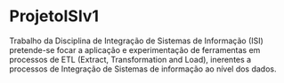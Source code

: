 # ProjetoISIv1
Trabalho da Disciplina de Integração de Sistemas de Informação (ISI) pretende-se focar a aplicação e experimentação de ferramentas em processos de ETL (Extract, Transformation and Load), inerentes a processos de Integração de Sistemas de informação ao nível dos dados.
